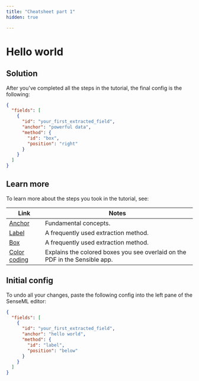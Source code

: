 ```yaml
---
title: "Cheatsheet part 1"
hidden: true

---
```


Hello world
===

Solution
---

After you've completed all the steps in the tutorial, the final config is the following:

```json
{
  "fields": [
    {
      "id": "your_first_extracted_field",
      "anchor": "powerful data",
      "method": {
        "id": "box",
        "position": "right"
      }
    }
  ]
}
```

Learn more
---

To learn more about the steps you took in the tutorial, see:

| Link                      | Notes                                                        |
| ------------------------- | ------------------------------------------------------------ |
| [Anchor](doc:anchor)      | Fundamental concepts.                                        |
| [Label](doc:label)        | A frequently used extraction method.                         |
| [Box](doc:box)            | A frequently used extraction method.                         |
| [Color coding](doc:color) | Explains the colored boxes you see overlaid on the PDF in the Sensible app. |

Initial config
---

To undo all your changes, paste the following config into the left pane of the SenseML editor:


```json
{
  "fields": [
    {
      "id": "your_first_extracted_field",
      "anchor": "hello world",
      "method": {
        "id": "label",
        "position": "below"
      }
    }
  ]
}
```
